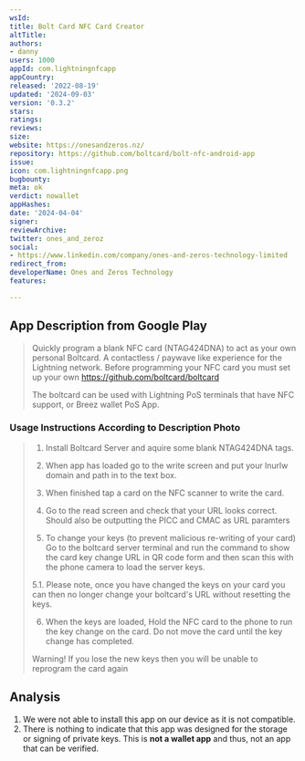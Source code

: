 ```yaml
---
wsId: 
title: Bolt Card NFC Card Creator
altTitle: 
authors:
- danny
users: 1000
appId: com.lightningnfcapp
appCountry: 
released: '2022-08-19'
updated: '2024-09-03'
version: '0.3.2'
stars: 
ratings: 
reviews: 
size: 
website: https://onesandzeros.nz/
repository: https://github.com/boltcard/bolt-nfc-android-app
issue: 
icon: com.lightningnfcapp.png
bugbounty: 
meta: ok
verdict: nowallet
appHashes: 
date: '2024-04-04'
signer: 
reviewArchive: 
twitter: ones_and_zeroz
social:
- https://www.linkedin.com/company/ones-and-zeros-technology-limited
redirect_from: 
developerName: Ones and Zeros Technology
features: 

---
```


## App Description from Google Play

> Quickly program a blank NFC card (NTAG424DNA) to act as your own personal Boltcard. A contactless / paywave like experience for the Lightning network. Before programming your NFC card you must set up your own https://github.com/boltcard/boltcard
>
> The boltcard can be used with Lightning PoS terminals that have NFC support, or Breez wallet PoS App.

### Usage Instructions According to Description Photo

> 1. Install Boltcard Server and aquire some blank NTAG424DNA tags.
>
> 2. When app has loaded go to the write screen and put your lnurlw domain and path in to the text box.
>
> 3. When finished tap a card on the NFC scanner to write the card.
>
> 4. Go to the read screen and check that your URL looks correct. Should also be outputting the PICC and CMAC as URL paramters
>
> 5. To change your keys (to prevent malicious re-writing of your card) Go to the boltcard server terminal and run the command to show the card key change URL in QR code form and then scan this with the phone camera to load the server keys.
>
  > 5.1. Please note, once you have changed the keys on your card you can then no longer change your boltcard's URL without resetting the keys.
>
> 6. When the keys are loaded, Hold the NFC card to the phone to run the key change on the card. Do not move the card until the key change has completed.
>
> Warning! If you lose the new keys then you will be unable to reprogram the card again


## Analysis 

1. We were not able to install this app on our device as it is not compatible.
2. There is nothing to indicate that this app was designed for the storage or signing of private keys. This is **not a wallet app** and thus, not an app that can be verified.